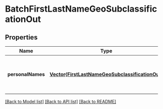# BatchFirstLastNameGeoSubclassificationOut


## Properties
Name | Type | Description | Notes
------------ | ------------- | ------------- | -------------
**personalNames** | [**Vector{FirstLastNameGeoSubclassificationOut}**](FirstLastNameGeoSubclassificationOut.md) | Classified names at sub country level (region or state) | [optional] [default to nothing]


[[Back to Model list]](../README.md#models) [[Back to API list]](../README.md#api-endpoints) [[Back to README]](../README.md)


